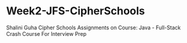 # Week2-JFS-CipherSchools
Shalini Guha Cipher Schools Assignments on Course: Java - Full-Stack Crash Course For Interview Prep
